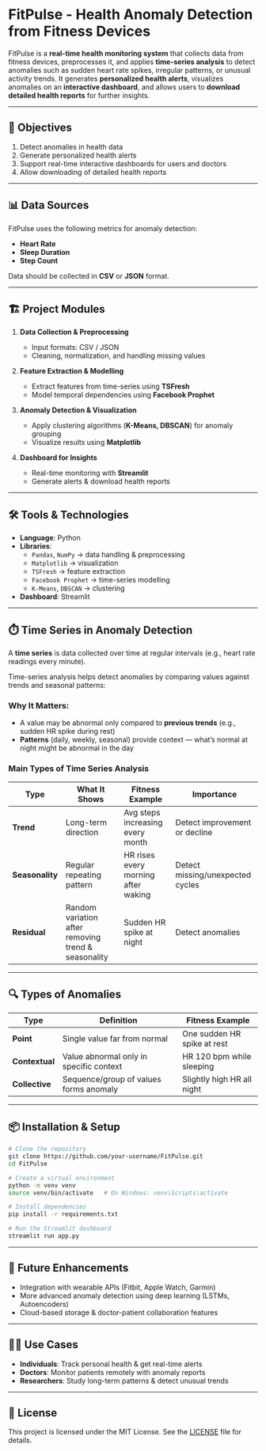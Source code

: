 # FitPulse - Health Anomaly Detection from Fitness Devices

FitPulse is a **real-time health monitoring system** that collects data from fitness devices, preprocesses it, and applies **time-series analysis** to detect anomalies such as sudden heart rate spikes, irregular patterns, or unusual activity trends. It generates **personalized health alerts**, visualizes anomalies on an **interactive dashboard**, and allows users to **download detailed health reports** for further insights.

---

## 🚀 Objectives
1. Detect anomalies in health data
2. Generate personalized health alerts
3. Support real-time interactive dashboards for users and doctors
4. Allow downloading of detailed health reports

---

## 📊 Data Sources
FitPulse uses the following metrics for anomaly detection:
- **Heart Rate**
- **Sleep Duration**
- **Step Count**

Data should be collected in **CSV** or **JSON** format.

---

## 🏗️ Project Modules
1. **Data Collection & Preprocessing**  
   - Input formats: CSV / JSON  
   - Cleaning, normalization, and handling missing values

2. **Feature Extraction & Modelling**  
   - Extract features from time-series using **TSFresh**
   - Model temporal dependencies using **Facebook Prophet**

3. **Anomaly Detection & Visualization**  
   - Apply clustering algorithms (**K-Means, DBSCAN**) for anomaly grouping
   - Visualize results using **Matplotlib**

4. **Dashboard for Insights**  
   - Real-time monitoring with **Streamlit**
   - Generate alerts & download health reports

---

## 🛠️ Tools & Technologies
- **Language**: Python
- **Libraries**:
  - `Pandas`, `NumPy` → data handling & preprocessing
  - `Matplotlib` → visualization
  - `TSFresh` → feature extraction
  - `Facebook Prophet` → time-series modelling
  - `K-Means`, `DBSCAN` → clustering
- **Dashboard**: Streamlit

---

## ⏱️ Time Series in Anomaly Detection
A **time series** is data collected over time at regular intervals (e.g., heart rate readings every minute).

Time-series analysis helps detect anomalies by comparing values against trends and seasonal patterns:

### Why It Matters:
- A value may be abnormal only compared to **previous trends** (e.g., sudden HR spike during rest)
- **Patterns** (daily, weekly, seasonal) provide context — what’s normal at night might be abnormal in the day

### Main Types of Time Series Analysis
| Type       | What It Shows              | Fitness Example                  | Importance |
|------------|----------------------------|----------------------------------|------------|
| **Trend**  | Long-term direction         | Avg steps increasing every month | Detect improvement or decline |
| **Seasonality** | Regular repeating pattern | HR rises every morning after waking | Detect missing/unexpected cycles |
| **Residual** | Random variation after removing trend & seasonality | Sudden HR spike at night | Detect anomalies |

---

## 🔍 Types of Anomalies
| Type        | Definition                            | Fitness Example |
|-------------|---------------------------------------|-----------------|
| **Point**   | Single value far from normal          | One sudden HR spike at rest |
| **Contextual** | Value abnormal only in specific context | HR 120 bpm while sleeping |
| **Collective** | Sequence/group of values forms anomaly | Slightly high HR all night |

---

## 📦 Installation & Setup
```bash
# Clone the repository
git clone https://github.com/your-username/FitPulse.git
cd FitPulse

# Create a virtual environment
python -m venv venv
source venv/bin/activate   # On Windows: venv\Scripts\activate

# Install dependencies
pip install -r requirements.txt

# Run the Streamlit dashboard
streamlit run app.py
```

---

## 📑 Future Enhancements
- Integration with wearable APIs (Fitbit, Apple Watch, Garmin)
- More advanced anomaly detection using deep learning (LSTMs, Autoencoders)
- Cloud-based storage & doctor-patient collaboration features

---

## 👨‍⚕️ Use Cases
- **Individuals**: Track personal health & get real-time alerts
- **Doctors**: Monitor patients remotely with anomaly reports
- **Researchers**: Study long-term patterns & detect unusual trends

---

## 📝 License
This project is licensed under the MIT License. See the [LICENSE](LICENSE) file for details.
